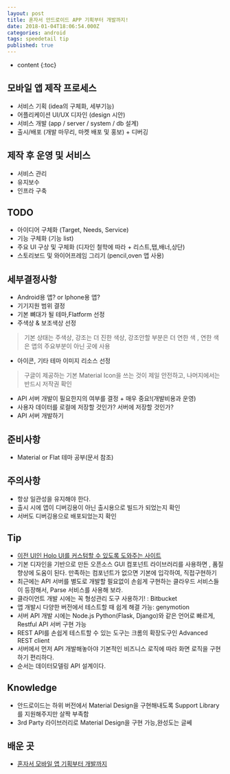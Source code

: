 ```yaml
---
layout: post
title: 혼자서 안드로이드 APP 기획부터 개발까지!
date: 2018-01-04T18:06:54.000Z
categories: android
tags: speedetail tip
published: true
---
```


* content
{:toc}

## 모바일 앱 제작 프로세스
- 서비스 기획 (idea의 구체화, 세부기능)
- 어플리케이션 UI/UX 디자인 (design 시안)
- 서비스 개발 (app / server / system / db 설계)
- 출시/배포 (개발 마무리, 마켓 배포 및 홍보) + 디버깅

## 제작 후 운영 및 서비스
- 서비스 관리
- 유지보수
- 인프라 구축

## TODO
- 아이디어 구체화 (Target, Needs, Service)
- 기능 구체화 (기능 list)
- 주요 UI 구상 및 구체화 (디자인 철학에 따라 + 리스트,탭,배너,상단)
- 스토리보드 및 와이어프레임 그리기 (pencil,oven 앱 사용)

## 세부결정사항
- Android용 앱? or Iphone용 앱?
- 기기지원 범위 결정
- 기본 뼈대가 될 테마,Flatform 선정
- 주색상 & 보조색상 선정
> 기본 상태는 주색상, 강조는 더 진한 색상, 강조안할 부분은 더 연한 색
, 연한 색은 앱의 주요부분이 아닌 곳에 사용
- 아이콘, 기타 테마 이미지 리소스 선정
> 구글이 제공하는 기본 Material Icon을 쓰는 것이 제일 안전하고, 나머지에서는 반드시 저작권
 확인
- API 서버 개발이 필요한지의 여부를 결정 + 매우 중요!(개발비용과 운영)
- 사용자 데이터를 로컬에 저장할 것인가? 서버에 저장할 것인가?
- API 서버 개발하기

## 준비사항
- Material or Flat 테마 공부(문서 참조)

## 주의사항
- 항상 일관성을 유지해야 한다.
- 출시 시에 앱이 디버깅용이 아닌 출시용으로 빌드가 되었는지 확인
- 서버도 디버깅용으로 배포되었는지 확인

## Tip
- [이전 UI인 Holo UI를 커스텀할 수 있도록 도와주는 사이트](http://romannurik.github.io/AndroidAssetStudio/)
- 기본 디자인을 기반으로 만든 오픈소스 GUI 컴포넌트 라이브러리를 사용하면
, 품질향상에 도움이 된다. 만족하는 컴포넌트가 없으면 기본에 입각하여, 직접구현하기
- 최근에는 API 서버를 별도로 개발할 필요없이 손쉽게 구현하는 클라우드 서비스들이 등장해서,
Parse 서비스를 사용해 보라.
- 클라이언트 개발 시에는 꼭 형성관리 도구 사용하기! : Bitbucket
- 앱 개발시 다양한 버전에서 테스트할 때 쉽게 해결 가능: genymotion 
- 서버 API 개발 시에는 Node.js Python(Flask, Django)와 같은 언어로 빠르게, Restful API 서버 구현 가능
- REST API를 손쉽게 테스트할 수 있는 도구는 크롬의 확장도구인 Advanced REST client
- 서버에서 먼저 API 개발해놓아야 기본적인 비즈니스 로직에 따라 화면 로직을 구현하기 편리하다.
- 순서는 데이터모델링 API 설계이다.

## Knowledge
- 안드로이드는 하위 버전에서 Material Design을 구현해내도록 Support
Library를 지원해주지만 살짝 부족함
- 3rd Party 라이브러리로 Material Design을 구현 가능,완성도는 글쎄  

## 배운 곳
- [혼자서 모바일 앱 기획부터 개발까지](http://pjh445.blog.me/220673670493)
